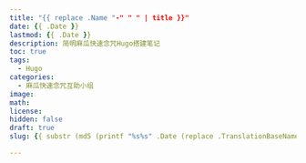 ```yaml
---
title: "{{ replace .Name "-" " " | title }}"
date: {{ .Date }}
lastmod: {{ .Date }}
description: 简明麻瓜快速念咒Hugo搭建笔记
toc: true
tags:
  - Hugo
categories:
  - 麻瓜快速念咒互助小组
image: 
math: 
license: 
hidden: false
draft: true
slug: {{ substr (md5 (printf "%s%s" .Date (replace .TranslationBaseName "-" " " | title))) 4 8 }}

---
```

